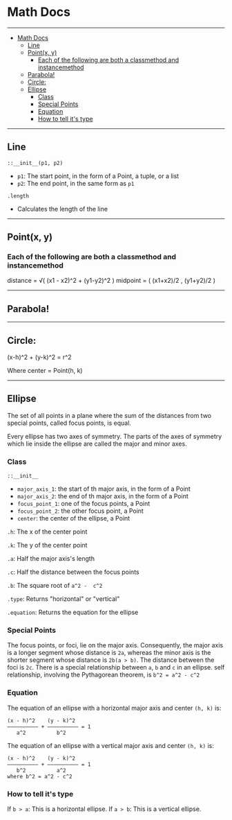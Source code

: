 # Math Docs
___

- [Math Docs](#math-docs)
  - [Line](#line)
  - [Point(x, y)](#pointx-y)
    - [Each of the following are both a classmethod and instancemethod](#each-of-the-following-are-both-a-classmethod-and-instancemethod)
  - [Parabola!](#parabola)
  - [Circle:](#circle)
  - [Ellipse](#ellipse)
    - [Class](#class)
    - [Special Points](#special-points)
    - [Equation](#equation)
    - [How to tell it's type](#how-to-tell-its-type)


___


## Line


`::__init__(p1, p2)`
* `p1`: The start point, in the form of a Point, a tuple, or a list
* `p2`: The end point, in the same form as `p1`


`.length`
* Calculates the length of the line


---


## Point(x, y)

### Each of the following are both a classmethod and instancemethod
distance = √( (x1 - x2)^2 + (y1-y2)^2 )
midpoint = ( (x1+x2)/2 , (y1+y2)/2 )


---


## Parabola!


---


## Circle:

(x-h)^2 + (y-k)^2 = r^2

Where center = Point(h, k)


---


## Ellipse

The set of all points in a plane where the sum of the distances from two special points, called focus points, is equal.

Every ellipse has two axes of symmetry. The parts of the axes of symmetry which lie inside the ellipse are called the major and minor axes.

### Class

`::__init__`
- `major_axis_1`: the start of th major axis, in the form of a Point
- `major_axis_2`: the end of th major axis, in the form of a Point
- `focus_point_1`: one of the focus points, a Point
- `focus_point_2`: the other focus point, a Point
- `center`: the center of the ellipse, a Point

`.h`: The x of the center point

`.k`: The y of the center point

`.a`: Half the major axis's length

`.c`: Half the distance between the focus points

`.b`: The square root of `a^2 -  c^2`

`.type`: Returns "horizontal" or "vertical"

`.equation`: Returns the equation for the ellipse

### Special Points
The focus points, or foci, lie on the major axis.
Consequently, the major axis is a longer segment whose distance is `2a`, whereas the minor axis is the shorter segment whose distance is `2b(a > b)`.
The distance between the foci is `2c`.
There is a special relationship between `a`, `b` and `c` in an ellipse. self relationship, involving the Pythagorean theorem, is `b^2 = a^2 - c^2`

### Equation
The equation of an ellipse with a horizontal major axis and center `(h, k)` is:
```
(x - h)^2    (y - k)^2
—————————— + —————————— = 1
   a^2          b^2
```

The equation of an ellipse with a vertical major axis and center `(h, k)` is:
```
(x - h)^2    (y - k)^2
—————————— + —————————— = 1
   b^2          a^2
where b^2 = a^2 - c^2
```

### How to tell it's type
If `b > a`: This is a horizontal ellipse.
If `a > b`: This is a vertical ellipse.


